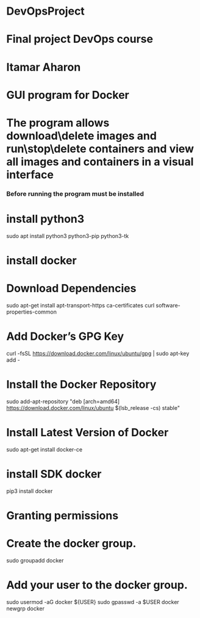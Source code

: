 # DevOpsProject
# Final project DevOps course
# Itamar Aharon

# GUI program for Docker
# The program allows download\delete images and run\stop\delete containers and view all images and containers in a visual interface

### Before running the program must be installed ###

# install python3
sudo apt install python3 python3-pip python3-tk
# install docker
# Download Dependencies
sudo apt-get install apt-transport-https ca-certificates curl software-properties-common
# Add Docker’s GPG Key 
curl -fsSL https://download.docker.com/linux/ubuntu/gpg | sudo apt-key add -
# Install the Docker Repository
sudo add-apt-repository "deb [arch=amd64] https://download.docker.com/linux/ubuntu $(lsb_release -cs) stable"
# Install Latest Version of Docker  
sudo apt-get install docker-ce
# install SDK docker
pip3 install docker
# Granting permissions   
# Create the docker group. 
sudo groupadd docker 
# Add your user to the docker group.  
sudo usermod -aG docker ${USER}
sudo gpasswd -a $USER docker
newgrp docker
